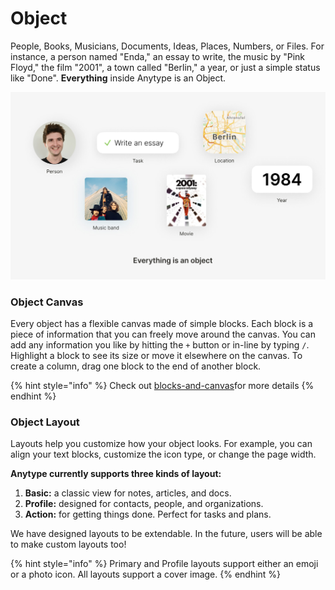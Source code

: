 # Object

People, Books, Musicians, Documents, Ideas, Places, Numbers, or Files. For instance, a person named "Enda," an essay to write, the music by "Pink Floyd," the film "2001", a town called "Berlin," a year, or just a simple status like "Done". **Everything** inside Anytype is an Object.

![](../../.gitbook/assets/image.jpg)

### Object Canvas

Every object has a flexible canvas made of simple blocks. Each block is a piece of information that you can freely move around the canvas. You can add any information you like by hitting the `+` button or in-line by typing `/`. Highlight a block to see its size or move it elsewhere on the canvas. To create a column, drag one block to the end of another block.

{% hint style="info" %}
Check out [blocks-and-canvas](blocks-and-canvas/ "mention")for more details
{% endhint %}

### **Object Layout**

Layouts help you customize how your object looks. For example, you can align your text blocks, customize the icon type, or change the page width.

**Anytype currently supports three kinds of layout:**

1. **Basic:** a classic view for notes, articles, and docs.
2. **Profile:** designed for contacts, people, and organizations.
3. **Action:** for getting things done. Perfect for tasks and plans.

We have designed layouts to be extendable. In the future, users will be able to make custom layouts too!

{% hint style="info" %}
Primary and Profile layouts support either an emoji or a photo icon. All layouts support a cover image.
{% endhint %}
